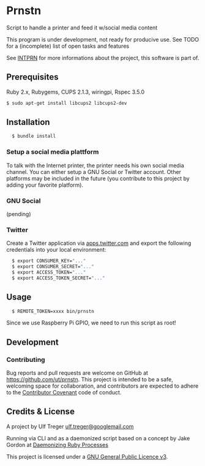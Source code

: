 # Prnstn

Script to handle a printer and feed it w/social media content

This program is under development, not ready for producive use. See TODO for a (incomplete) list of open tasks and features

See [INTPRN](https://ut.github.io/INTPRN/) for more informations about the project, this software is part of.

## Prerequisites

Ruby 2.x, Rubygems, CUPS 2.1.3, wiringpi, Rspec 3.5.0

```bash
$ sudo apt-get install libcups2 libcups2-dev
```


## Installation

```bash
  $ bundle install
```

### Setup a social media plattform

To talk with the Internet printer, the printer needs his own social media channel. You can either setup a GNU Social or Twitter account. Other platforms may be included in the future (you contribute to this project by adding your favorite platform).

### GNU Social

(pending)

### Twitter

Create a Twitter application via [apps.twitter.com](https://apps.twitter.com/) and export the following credentials into your local environment:

```bash
  $ export CONSUMER_KEY="..."
  $ export CONSUMER_SECRET="..."
  $ export ACCESS_TOKEN="..."
  $ export ACCESS_TOKEN_SECRET="..."
```

## Usage

```bash
  $ REMOTE_TOKEN=xxxx bin/prnstn
```

Since we use Raspberry Pi GPIO, we need to run this script as root!

## Development

### Contributing

Bug reports and pull requests are welcome on GitHub at https://github.com/ut/prnstn. This project is intended to be a safe, welcoming space for collaboration, and contributors are expected to adhere to the [Contributor Covenant](http://contributor-covenant.org) code of conduct.

## Credits & License

A project by Ulf Treger <ulf.treger@googlemail.com>

Running via CLI and as a daemonized script based on a concept by Jake Gordon at [Daemonizing Ruby Processes](http://codeincomplete.com/posts/ruby-daemons/)

This project is licensed under a [GNU General Public Licence v3](LICENSE.txt).

